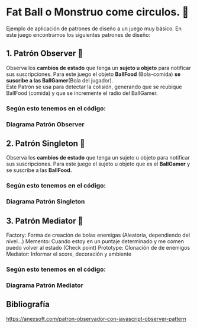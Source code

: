 # Fat Ball o Monstruo come circulos. :basketball:
Ejemplo de aplicación de patrones de diseño a un juego muy básico.
En este juego encontramos los siguientes patrones de diseño:

## 1. Patrón Observer :eyes:
Observa los **cambios de estado** que tenga un **sujeto u objeto** para notificar sus suscripciones.
Para este juego el objeto **BallFood** (Bola-comida) **se suscribe a las BallGamer**(Bola del jugador).  
Este Patrón se usa para detectar la colisión, generando que se reubique BallFood (comida) y que se incremente el radio del BallGamer.
### Según esto tenemos en el código:

### Diagrama Patrón Observer


## 2. Patrón Singleton :walking:
Observa los **cambios de estado** que tenga un sujeto u objeto para notificar sus suscripciones.
Para este juego el sujeto u objeto que es el **BallGamer** y se suscribe a las **BallFood.** 
### Según esto tenemos en el código:

### Diagrama Patrón Singleton

## 3. Patrón Mediator :speech_balloon:

Factory: Forma de creación de bolas enemigas (Aleatoria, dependiendo del nivel...)
Memento: Cuando estoy en un puntaje determinado y me comen puedo volver al estado (Check point)
Prototype: Clonación de de enemigos
Mediator: Informar el score, decoración y ambiente

### Según esto tenemos en el código:

### Diagrama Patrón Mediator

## Bibliografía
https://anexsoft.com/patron-observador-con-javascript-observer-pattern

